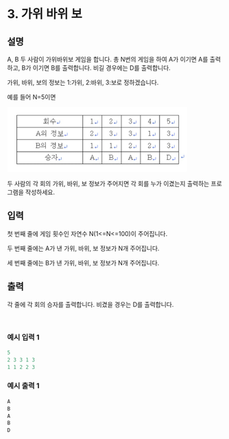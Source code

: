 # 3. 가위 바위 보

## 설명

A, B 두 사람이 가위바위보 게임을 합니다. 총 N번의 게임을 하여 A가 이기면 A를 출력하고, B가 이기면 B를 출력합니다. 비길 경우에는 D를 출력합니다.

가위, 바위, 보의 정보는 1:가위, 2:바위, 3:보로 정하겠습니다.

예를 들어 N=5이면

![img.png](img.png)

두 사람의 각 회의 가위, 바위, 보 정보가 주어지면 각 회를 누가 이겼는지 출력하는 프로그램을 작성하세요.

## 입력

첫 번째 줄에 게임 횟수인 자연수 N(1<=N<=100)이 주어집니다.

두 번째 줄에는 A가 낸 가위, 바위, 보 정보가 N개 주어집니다.

세 번째 줄에는 B가 낸 가위, 바위, 보 정보가 N개 주어집니다.

## 출력

각 줄에 각 회의 승자를 출력합니다. 비겼을 경우는 D를 출력합니다.

<br>

### 예시 입력 1

```java
5
2 3 3 1 3
1 1 2 2 3
```

### 예시 출력 1

```java
A
B
A
B
D
```